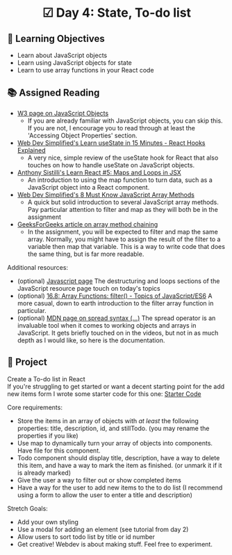 <h1 align="center">
   ☑ Day 4: State, To-do list
</h1>

<h3 align="center">

</h3>

## ****🎯 Learning Objectives****

- Learn about JavaScript objects
- Learn using JavaScript objects for state
- Learn to use array functions in your React code

## **📚 Assigned Reading**

- [W3 page on JavaScript Objects](https://www.w3schools.com/js/js_objects.asp)
    - If you are already familiar with JavaScript objects, you can skip this.  If you are not, I encourage you to read through at least the 'Accessing Object Properties' section.
- [Web Dev Simplified's Learn useState in 15 Minutes - React Hooks Explained](https://www.youtube.com/watch?v=O6P86uwfdR0)
    - A very nice, simple review of the useState hook for React that also touches on how to handle useState on JavaScript objects.
- [Anthony Sistilli's Learn React #5: Maps and Loops in JSX](https://www.youtube.com/watch?v=5llXA0RTYIU)
    - An introduction to using the map function to turn data, such as a JavaScript object into a React component.
- [Web Dev Simplified's 8 Must Know JavaScript Array Methods](https://www.youtube.com/watch?v=R8rmfD9Y5-c)
    - A quick but solid introduction to several JavaScript array methods.  Pay particular attention to filter and map as they will both be in the assignment
- [GeeksForGeeks article on array method chaining](https://www.geeksforgeeks.org/chaining-of-array-methods-in-javascript/)
    - In the assignment, you will be expected to filter and map the same array.  Normally, you might have to assign the result of the filter to a variable then map that variable.  This is a way to write code that does the same thing, but is far more readable.

Additional resources:

- (optional) [Javascript page](https://github.com/ClemsonTRACE/tracecamp-summer-2021/blob/main/tracecamp-docs/10-javascript.md#destructuring)  The destructuring and loops sections of the JavaScript resource page touch on today's topics
- (optional) [16.8: Array Functions: filter() - Topics of JavaScript/ES6](https://www.youtube.com/watch?v=qmnH5MT_luk) A more casual, down to earth introduction to the filter array function in particular.
- (optional) [MDN page on spread syntax (...)](https://developer.mozilla.org/en-US/docs/Web/JavaScript/Reference/Operators/Spread_syntax) The spread operator is an invaluable tool when it comes to working objects and arrays in JavaScript.  It gets briefly touched on in the videos, but not in as much depth as I would like, so here is the documentation.

## **📔 Project**

Create a To-do list in React\
If you're struggling to get started or want a decent starting point for the add new items form I wrote some starter code for this one:
[Starter Code](https://github.com/corey-andrews/Todo-Template)

Core requirements:

- Store the items in an array of objects with *at least* the following properties:  title, description, id, and stillTodo. (you may rename the properties if you like)
- Use map to dynamically turn your array of objects into components.  Have file for this component.
- Todo component should display title, description, have a way to delete this item, and have a way to mark the item as finished. (or unmark it if it is already marked)
- Give the user a way to filter out or show completed items
- Have a way for the user to add new items to the to do list (I recommend using a form to allow the user to enter a title and description)

Stretch Goals:

- Add your own styling
- Use a modal for adding an element (see tutorial from day 2)
- Allow users to sort todo list by title or id number
- Get creative! Webdev is about making stuff. Feel free to experiment.
